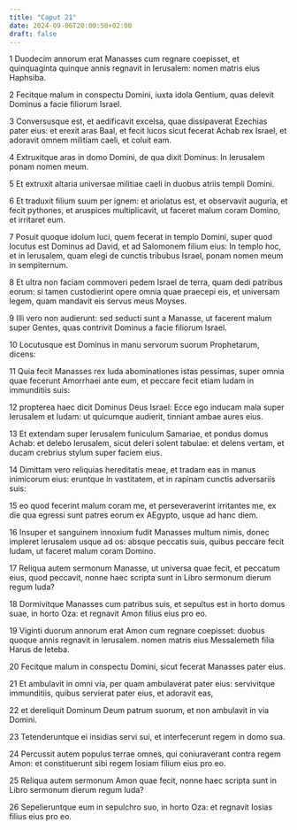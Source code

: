 ```yaml
---
title: "Caput 21"
date: 2024-09-06T20:00:50+02:00
draft: false
---
```



1 Duodecim annorum erat Manasses cum regnare coepisset, et quinquaginta quinque annis regnavit in Ierusalem: nomen matris eius Haphsiba.

2 Fecitque malum in conspectu Domini, iuxta idola Gentium, quas delevit Dominus a facie filiorum Israel.

3 Conversusque est, et aedificavit excelsa, quae dissipaverat Ezechias pater eius: et erexit aras Baal, et fecit lucos sicut fecerat Achab rex Israel, et adoravit omnem militiam caeli, et coluit eam.

4 Extruxitque aras in domo Domini, de qua dixit Dominus: In Ierusalem ponam nomen meum.

5 Et extruxit altaria universae militiae caeli in duobus atriis templi Domini.

6 Et traduxit filium suum per ignem: et ariolatus est, et observavit auguria, et fecit pythones, et aruspices multiplicavit, ut faceret malum coram Domino, et irritaret eum.

7 Posuit quoque idolum luci, quem fecerat in templo Domini, super quod locutus est Dominus ad David, et ad Salomonem filium eius: In templo hoc, et in Ierusalem, quam elegi de cunctis tribubus Israel, ponam nomen meum in sempiternum.

8 Et ultra non faciam commoveri pedem Israel de terra, quam dedi patribus eorum: si tamen custodierint opere omnia quae praecepi eis, et universam legem, quam mandavit eis servus meus Moyses.

9 Illi vero non audierunt: sed seducti sunt a Manasse, ut facerent malum super Gentes, quas contrivit Dominus a facie filiorum Israel.

10 Locutusque est Dominus in manu servorum suorum Prophetarum, dicens:

11 Quia fecit Manasses rex Iuda abominationes istas pessimas, super omnia quae fecerunt Amorrhaei ante eum, et peccare fecit etiam Iudam in immunditiis suis:

12 propterea haec dicit Dominus Deus Israel: Ecce ego inducam mala super Ierusalem et Iudam: ut quicumque audierit, tinniant ambae aures eius.

13 Et extendam super Ierusalem funiculum Samariae, et pondus domus Achab: et delebo Ierusalem, sicut deleri solent tabulae: et delens vertam, et ducam crebrius stylum super faciem eius.

14 Dimittam vero reliquias hereditatis meae, et tradam eas in manus inimicorum eius: eruntque in vastitatem, et in rapinam cunctis adversariis suis:

15 eo quod fecerint malum coram me, et perseveraverint irritantes me, ex die qua egressi sunt patres eorum ex AEgypto, usque ad hanc diem.

16 Insuper et sanguinem innoxium fudit Manasses multum nimis, donec impleret Ierusalem usque ad os: absque peccatis suis, quibus peccare fecit Iudam, ut faceret malum coram Domino.

17 Reliqua autem sermonum Manasse, ut universa quae fecit, et peccatum eius, quod peccavit, nonne haec scripta sunt in Libro sermonum dierum regum Iuda?

18 Dormivitque Manasses cum patribus suis, et sepultus est in horto domus suae, in horto Oza: et regnavit Amon filius eius pro eo.

19 Viginti duorum annorum erat Amon cum regnare coepisset: duobus quoque annis regnavit in Ierusalem. nomen matris eius Messalemeth filia Harus de Ieteba.

20 Fecitque malum in conspectu Domini, sicut fecerat Manasses pater eius.

21 Et ambulavit in omni via, per quam ambulaverat pater eius: servivitque immunditiis, quibus servierat pater eius, et adoravit eas,

22 et dereliquit Dominum Deum patrum suorum, et non ambulavit in via Domini.

23 Tetenderuntque ei insidias servi sui, et interfecerunt regem in domo sua.

24 Percussit autem populus terrae omnes, qui coniuraverant contra regem Amon: et constituerunt sibi regem Iosiam filium eius pro eo.

25 Reliqua autem sermonum Amon quae fecit, nonne haec scripta sunt in Libro sermonum dierum regum Iuda?

26 Sepelieruntque eum in sepulchro suo, in horto Oza: et regnavit Iosias filius eius pro eo.

